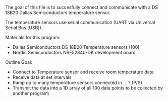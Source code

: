 The goal of this file is to succesfully connect and communicate with a DS 18B20  Dallas Semiconductors temperature sensor.

The temperature sensors use serial communication (UART via Universal Serial Bus [USB]).

Materials for this program:
* Dallas Semiconductors DS 18B20 Temperature sensors (100)
* Nordic Semiconductors NRF52840-DK development board

Outline Goal:

* Connect to Temperature sensor and receive room temperature data
* Receive data at set intervals
* Ramp up to many temperature sensors connected in ... ? (P/S)
* Transmit the data into a 1D array of all 100 data points to be collected by another program\
